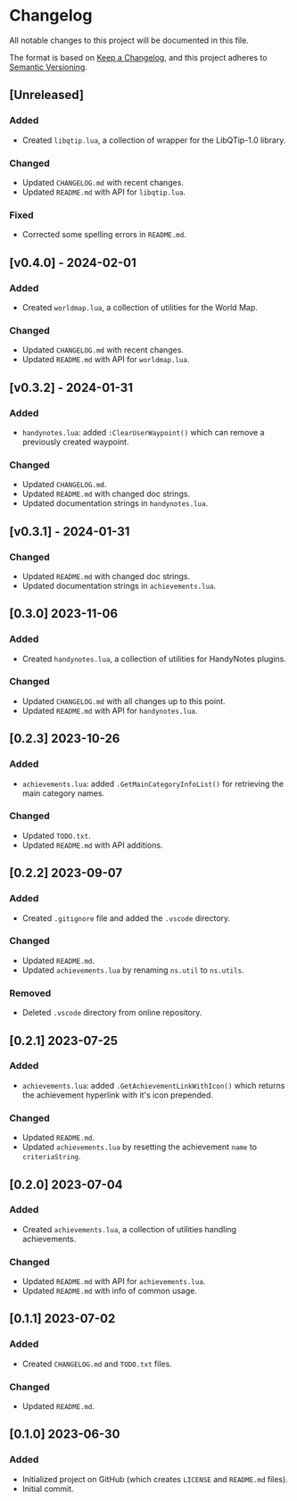 # Changelog

All notable changes to this project will be documented in this file.

The format is based on [Keep a Changelog](https://keepachangelog.com/en/1.0.0/), and this project adheres to [Semantic Versioning](https://semver.org/spec/v2.0.0.html).

## [Unreleased]

### Added

* Created `libqtip.lua`, a collection of wrapper for the LibQTip-1.0 library.

### Changed

* Updated `CHANGELOG.md` with recent changes.
* Updated `README.md` with API for `libqtip.lua`.

### Fixed

* Corrected some spelling errors in `README.md`.

## [v0.4.0] - 2024-02-01

### Added

* Created `worldmap.lua`, a collection of utilities for the World Map.

### Changed

* Updated `CHANGELOG.md` with recent changes.
* Updated `README.md` with API for `worldmap.lua`.

## [v0.3.2] - 2024-01-31

### Added

* `handynotes.lua`: added `:ClearUserWaypoint()` which can remove a previously created waypoint.

### Changed

* Updated `CHANGELOG.md`.
* Updated `README.md` with changed doc strings.
* Updated documentation strings in `handynotes.lua`.

## [v0.3.1] - 2024-01-31

### Changed

* Updated `README.md` with changed doc strings.
* Updated documentation strings in `achievements.lua`.

## [0.3.0] 2023-11-06

### Added

* Created `handynotes.lua`, a collection of utilities for HandyNotes plugins.

### Changed

* Updated `CHANGELOG.md` with all changes up to this point.
* Updated `README.md` with API for `handynotes.lua`.

## [0.2.3] 2023-10-26

### Added

* `achievements.lua`: added `.GetMainCategoryInfoList()` for retrieving the main category names.

### Changed

* Updated `TODO.txt`.
* Updated `README.md` with API additions.

## [0.2.2] 2023-09-07

### Added

* Created `.gitignore` file and added the `.vscode` directory.

### Changed

* Updated `README.md`.
* Updated `achievements.lua` by renaming `ns.util` to `ns.utils`.

### Removed

* Deleted `.vscode` directory from online repository.

## [0.2.1] 2023-07-25

### Added

* `achievements.lua`: added `.GetAchievementLinkWithIcon()` which returns the achievement hyperlink with it's icon prepended.

### Changed

* Updated `README.md`.
* Updated `achievements.lua` by resetting the achievement `name` to `criteriaString`.

## [0.2.0] 2023-07-04

### Added

* Created `achievements.lua`, a collection of utilities handling achievements.

### Changed

* Updated `README.md` with API for `achievements.lua`.
* Updated `README.md` with info of common usage.

## [0.1.1] 2023-07-02

### Added

* Created `CHANGELOG.md` and `TODO.txt` files.

### Changed

* Updated `README.md`.

## [0.1.0] 2023-06-30

### Added

* Initialized project on GitHub (which creates `LICENSE` and `README.md` files).
* Initial commit.
